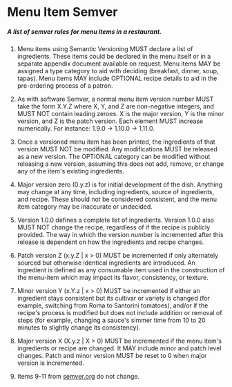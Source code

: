 Menu Item Semver
================

##### A list of semver rules for menu items in a restaurant.



1. Menu items using Semantic Versioning MUST declare a list of ingredients. These items could be declared in the menu itself or in a separate appendix document available on request. Menu items MAY be assigned a type category to aid with deciding (breakfast, dinner, soup, tapas). Menu items MAY include OPTIONAL recipe details to aid in the pre-ordering process of a patron.

2. As with software Semver, a normal menu item version number MUST take the form X.Y.Z where X, Y, and Z are non-negative integers, and MUST NOT contain leading zeroes. X is the major version, Y is the minor version, and Z is the patch version. Each element MUST increase numerically. For instance: 1.9.0 -> 1.10.0 -> 1.11.0.

3. Once a versioned menu item has been printed, the ingredients of that version MUST NOT be modified. Any modifications MUST be released as a new version. The OPTIONAL category can be modified without releasing a new version, assuming this does not add, remove, or change any of the item's existing ingredients.

4. Major version zero (0.y.z) is for initial development of the dish. Anything may change at any time, including ingredients, source of ingredients, and recipe. These should not be considered consistent, and the menu item category may be inaccurate or undecided.

5. Version 1.0.0 defines a complete list of ingredients. Version 1.0.0 also MUST NOT change the recipe, regardless of if the recipe is publicly provided.  The way in which the version number is incremented after this release is dependent on how the ingredients and recipe changes. 

6. Patch version Z (x.y.Z | x > 0) MUST be incremented if only alternately sourced but otherwise identical ingredients are introduced. An ingredient is defined as any consumable item used in the construction of the menu-item which may impact its flavor, consistency, or texture.

7. Minor version Y (x.Y.z | x > 0) MUST be incremented if either an ingredient stays consistent but its cultivar or variety is changed (for example, switching from Roma to Santorini tomatoes), and/or if the recipe's process is modified but does not include addition or removal of steps (for example, changing a sauce's simmer time from 10 to 20 minutes to slightly change its consistency).

8. Major version X (X.y.z | X > 0) MUST be incremented if the menu item's ingredients or recipe are changed. It MAY include minor and patch level changes. Patch and minor version MUST be reset to 0 when major version is incremented.

10. Items 9-11 from [semver.org](http://semver.org) do not change.
